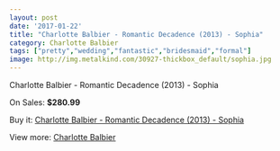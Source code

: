 ```yaml
---
layout: post
date: '2017-01-22'
title: "Charlotte Balbier - Romantic Decadence (2013) - Sophia"
category: Charlotte Balbier
tags: ["pretty","wedding","fantastic","bridesmaid","formal"]
image: http://img.metalkind.com/30927-thickbox_default/sophia.jpg
---
```

Charlotte Balbier - Romantic Decadence (2013) - Sophia

On Sales: **$280.99**
<a href="https://www.metalkind.com/en/charlotte-balbier/947-sophia.html"><amp-img layout="responsive" width="600" height="600" src="//img.metalkind.com/30927-thickbox_default/sophia.jpg" alt="Charlotte Balbier - Romantic Decadence (2013) - Sophia 0" /></a>
<a href="https://www.metalkind.com/en/charlotte-balbier/947-sophia.html"><amp-img layout="responsive" width="600" height="600" src="//img.metalkind.com/30929-thickbox_default/sophia.jpg" alt="Charlotte Balbier - Romantic Decadence (2013) - Sophia 1" /></a>

Buy it: [Charlotte Balbier - Romantic Decadence (2013) - Sophia](https://www.metalkind.com/en/charlotte-balbier/947-sophia.html "Charlotte Balbier - Romantic Decadence (2013) - Sophia")

View more: [Charlotte Balbier](https://www.metalkind.com/en/27-charlotte-balbier "Charlotte Balbier")